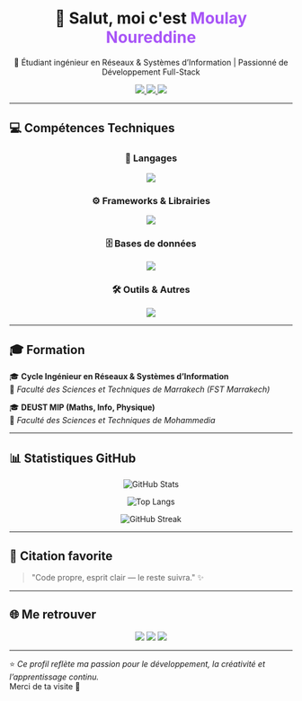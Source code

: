 <!-- 
🌟 GitHub Profile README — Moulay Noureddine
-->

<h1 align="center">👋 Salut, moi c'est <span style="color:#a855f7;">Moulay Noureddine</span></h1>

<p align="center">
  🚀 Étudiant ingénieur en Réseaux & Systèmes d’Information | Passionné de Développement Full-Stack
</p>

<p align="center">
  <a href="mailto:moulaynoureddinee@gmail.com">
    <img src="https://img.shields.io/badge/Email-moulaynoureddinee%40gmail.com-purple?style=for-the-badge&logo=gmail" />
  </a>
  <a href="https://noureddinemoulay.vercel.app" target="_blank">
    <img src="https://img.shields.io/badge/Portfolio-Visiter-8b5cf6?style=for-the-badge&logo=vercel" />
  </a>
  <a href="https://github.com/NoureddineMoulay">
    <img src="https://img.shields.io/github/followers/NoureddineMoulay?label=Followers&style=for-the-badge&color=purple" />
  </a>
</p>

---

## 💻 Compétences Techniques

<div align="center">

### 🧠 Langages
<img src="https://skillicons.dev/icons?i=java,js,python,php,cs" />

### ⚙️ Frameworks & Librairies
<img src="https://skillicons.dev/icons?i=spring,react,laravel,tailwind,docker" />

### 🗄️ Bases de données
<img src="https://skillicons.dev/icons?i=postgresql,mysql,mongodb,oracle" />

### 🛠️ Outils & Autres
<img src="https://skillicons.dev/icons?i=git,github,idea,vscode,postman" />

</div>

---

## 🎓 Formation

🎓 **Cycle Ingénieur en Réseaux & Systèmes d’Information**  
📍 *Faculté des Sciences et Techniques de Marrakech (FST Marrakech)*  

🎓 **DEUST MIP (Maths, Info, Physique)**  
📍 *Faculté des Sciences et Techniques de Mohammedia*

---

## 📊 Statistiques GitHub

<div align="center">

![GitHub Stats](https://github-readme-stats.vercel.app/api?username=NoureddineMoulay&show_icons=true&theme=midnight-purple&hide_border=true&border_radius=20)
  
![Top Langs](https://github-readme-stats.vercel.app/api/top-langs/?username=NoureddineMoulay&layout=compact&theme=midnight-purple&hide_border=true&border_radius=20)

![GitHub Streak](https://github-readme-streak-stats.herokuapp.com/?user=NoureddineMoulay&theme=midnight-purple&hide_border=true&border_radius=20)

</div>

---

## 💬 Citation favorite
> "Code propre, esprit clair — le reste suivra." ✨  

---

## 🌐 Me retrouver
<p align="center">
  <a href="mailto:moulaynoureddinee@gmail.com"><img src="https://img.shields.io/badge/Gmail-Contact%20me-red?style=for-the-badge&logo=gmail" /></a>
  <a href="https://www.linkedin.com/in/noureddinemoulay" target="_blank"><img src="https://img.shields.io/badge/LinkedIn-Moulay%20Noureddine-blue?style=for-the-badge&logo=linkedin" /></a>
  <a href="https://noureddinemoulay.vercel.app" target="_blank"><img src="https://img.shields.io/badge/Portfolio-Website-purple?style=for-the-badge&logo=vercel" /></a>
</p>

---

⭐️ _Ce profil reflète ma passion pour le développement, la créativité et l’apprentissage continu._  
Merci de ta visite 💜
